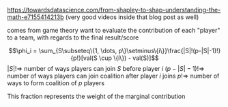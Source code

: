 https://towardsdatascience.com/from-shapley-to-shap-understanding-the-math-e7155414213b
(very good videos inside that blog post as well)

comes from game theory
want to evaluate the contribution of each "player" to a team, with regards to the final result/score

$$\phi_i = \sum_{S\subseteq\{1, \dots, p\}\setminus\{i\}}\frac{|S|!(p-|S|-1)!}{p!}[val(S \cup \{i\}) - val(S)]$$
$|S|! \Rightarrow$ number of ways players can join $S$ before player $i$
$(p-|S|-1)! \Rightarrow$ number of ways players can join coalition after player $i$ joins
$p! \Rightarrow$ number of ways to form coalition of $p$ players

This fraction represents the weight of the marginal contribution